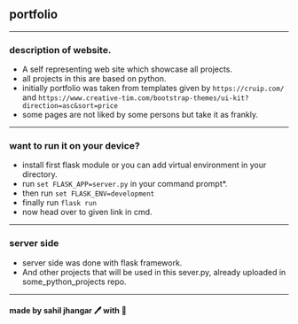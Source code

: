 ## portfolio
---
### description of website.
- A self representing web site which showcase all projects.
- all projects in this are based on python.
- initially portfolio was taken from templates given by `https://cruip.com/` and `https://www.creative-tim.com/bootstrap-themes/ui-kit?direction=asc&sort=price`
- some pages are not liked by some persons but take it as frankly.
---
### want to run it on your device?
- install first flask module or you can add virtual environment in your directory.
- run `set FLASK_APP=server.py` in your command prompt*.
- then run `set FLASK_ENV=development`
- finally run `flask run`
- now head over to given link in cmd.
---
### server side
- server side was done with flask framework.
- And other projects that will be used in this sever.py, already uploaded in some_python_projects repo.
---
#### made by sahil jhangar 🖊️ with 💓